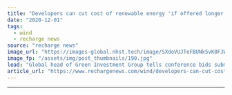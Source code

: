 ```yaml
---
title: "Developers can cut cost of renewable energy 'if offered longer contracts and long-term visibility'"
date: "2020-12-01"
tags: 
  - wind
  - recharge news
source: "recharge news"
image_url: "https://images-global.nhst.tech/image/SXdoVUJTeFBUNk5vK0FJWkd2VmhIdFhVMG12L2tOZ2ZzR1Y2QnI5a0xjYz0=/nhst/binary/04105847f41b0edfb0decb6136e41d78"
image_fp: "/assets/img/post_thumbnails/190.jpg"
lead: "Global head of Green Investment Group tells conference bids submitted at government tenders would be cheaper if the risks were lower"
article_url: "https://www.rechargenews.com/wind/developers-can-cut-cost-of-renewable-energy-if-offered-longer-contracts-and-long-term-visibility/2-1-922568"
---
```


---
